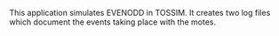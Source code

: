 This application simulates EVENODD in TOSSIM. It creates two log files which document the events taking place with the motes.
